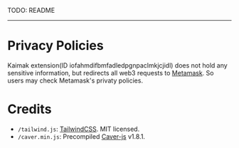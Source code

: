 TODO: README

---

# Privacy Policies

Kaimak extension(ID iofahmdifbmfadledpgnpaclmkjcjidl) does not hold any sensitive
information, but redirects all web3 requests to [Metamask](https://chrome.google.com/webstore/detail/metamask/nkbihfbeogaeaoehlefnkodbefgpgknn).
So users may check Metamask's privaty policies.

# Credits

- `/tailwind.js`: [TailwindCSS](https://github.com/tailwindlabs/tailwindcss/). MIT licensed.
- `/caver.min.js`: Precompiled [Caver-js](https://github.com/klaytn/caver-js) v1.8.1.